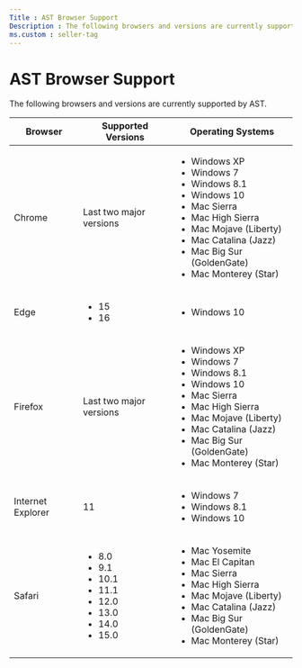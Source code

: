 ```yaml
---
Title : AST Browser Support
Description : The following browsers and versions are currently supported by AST.
ms.custom : seller-tag
---
```



# AST Browser Support



The following browsers and versions are currently supported by AST.

<table class="table">
<thead class="thead">
<tr class="header row">
<th id="ID-00000143__entry__1" class="entry">Browser</th>
<th id="ID-00000143__entry__2" class="entry">Supported Versions</th>
<th id="ID-00000143__entry__3" class="entry">Operating Systems</th>
</tr>
</thead>
<tbody class="tbody">
<tr class="odd row">
<td class="entry" headers="ID-00000143__entry__1">Chrome</td>
<td class="entry" headers="ID-00000143__entry__2">Last two major
versions</td>
<td class="entry" headers="ID-00000143__entry__3"><ul>
<li>Windows XP</li>
<li>Windows 7</li>
<li>Windows 8.1</li>
<li>Windows 10</li>
<li>Mac Sierra</li>
<li>Mac High Sierra</li>
<li>Mac Mojave (Liberty)</li>
<li>Mac Catalina (Jazz)</li>
<li>Mac Big Sur (GoldenGate) </li>
<li>Mac Monterey (Star)</li>
</ul></td>
</tr>
<tr class="even row">
<td class="entry" headers="ID-00000143__entry__1">Edge</td>
<td class="entry" headers="ID-00000143__entry__2"><ul>
<li>15</li>
<li>16</li>
</ul></td>
<td class="entry" headers="ID-00000143__entry__3"><ul>
<li>Windows 10</li>
</ul></td>
</tr>
<tr class="odd row">
<td class="entry" headers="ID-00000143__entry__1">Firefox</td>
<td class="entry" headers="ID-00000143__entry__2">Last two major
versions</td>
<td class="entry" headers="ID-00000143__entry__3"><ul>
<li>Windows XP</li>
<li>Windows 7</li>
<li>Windows 8.1</li>
<li>Windows 10</li>
<li>Mac Sierra</li>
<li>Mac High Sierra</li>
<li>Mac Mojave (Liberty)</li>
<li>Mac Catalina (Jazz)</li>
<li>Mac Big Sur (GoldenGate) </li>
<li>Mac Monterey (Star)</li>
</ul></td>
</tr>
<tr class="even row">
<td class="entry" headers="ID-00000143__entry__1">Internet Explorer</td>
<td class="entry" headers="ID-00000143__entry__2">11</td>
<td class="entry" headers="ID-00000143__entry__3"><ul>
<li>Windows 7</li>
<li>Windows 8.1</li>
<li>Windows 10</li>
</ul></td>
</tr>
<tr class="odd row">
<td class="entry" headers="ID-00000143__entry__1">Safari</td>
<td class="entry" headers="ID-00000143__entry__2"><ul>
<li>8.0</li>
<li>9.1</li>
<li>10.1</li>
<li>11.1</li>
<li>12.0</li>
<li>13.0</li>
<li>14.0</li>
<li>15.0</li>
</ul></td>
<td class="entry" headers="ID-00000143__entry__3"><ul>
<li>Mac Yosemite</li>
<li>Mac El Capitan</li>
<li>Mac Sierra</li>
<li>Mac High Sierra</li>
<li>Mac Mojave (Liberty)</li>
<li>Mac Catalina (Jazz)</li>
<li>Mac Big Sur (GoldenGate) </li>
<li>Mac Monterey (Star)</li>
</ul></td>
</tr>
</tbody>
</table>




